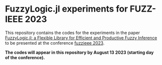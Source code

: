# FuzzyLogic.jl experiments for FUZZ-IEEE 2023

This repository contains the codes for the experiments in the paper [FuzzyLogic.jl: a Flexible Library for Efficient and Productive Fuzzy Inference](https://arxiv.org/abs/2306.10316) to be presented at the conference [fuzzieee 2023](https://fuzz-ieee.org/).

**The codes will appear in this repository by August 13 2023 (starting day of the conference).**
